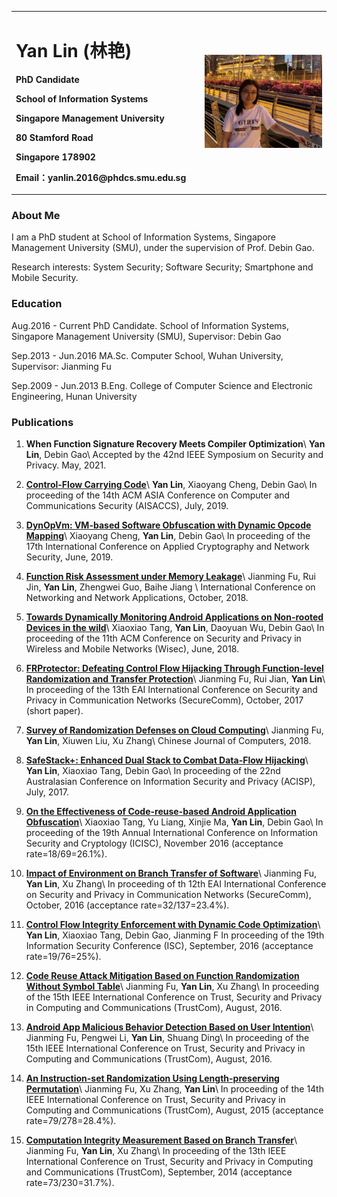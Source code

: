 <table border="0"> 
  <tr>
    <td width="60%">
      <h1>Yan Lin (林艳)</h1>
      <p><b>PhD Candidate</b></p>
      <p><b>School of Information Systems</b></p>
      <p><b>Singapore Management University</b></p>
      <p><b>80 Stamford Road</b></p>
      <p><b>Singapore 178902</b></p>
      <p><b>Email：yanlin.2016@phdcs.smu.edu.sg</b></p>
    </td>
    <td width="40%">
      <img src="/IMG_0854.JPG" width="100%"><br>    </td>
  </tr>
</table>

<h3 id="-about-me-"><strong>About Me</strong></h3>
<p>I am a PhD student at School of Information Systems, Singapore Management University (SMU), under the supervision of Prof. Debin Gao. </p>
<p>Research interests: System Security; Software Security; Smartphone and Mobile Security.</p>
<h3 id="-education-"><strong>Education</strong></h3>
<p>Aug.2016 - Current PhD Candidate. School of Information Systems, Singapore Management University (SMU), Supervisor: Debin Gao</p>
<p>Sep.2013 - Jun.2016 MA.Sc. Computer School, Wuhan University, Supervisor: Jianming Fu</p>
<p>Sep.2009 - Jun.2013 B.Eng. College of Computer Science and Electronic Engineering, Hunan University</p>
<h3 id="-publications-"><strong>Publications</strong></h3>
<ol>
<li><p><strong>When Function Signature Recovery Meets Compiler Optimization</strong>\
   <strong>Yan Lin</strong>, Debin Gao\
   Accepted by the 42nd IEEE Symposium on Security and Privacy. May, 2021.</p>
</li>
<li><p><a href="https://flyer.sis.smu.edu.sg/asiaccs19-1.pdf"><strong>Control-Flow Carrying Code</strong></a>\
  <strong>Yan Lin</strong>, Xiaoyang Cheng, Debin Gao\
  In proceeding of the 14th ACM ASIA Conference on Computer and Communications Security (AISACCS), July, 2019.</p>
</li>
<li><p><a href="https://flyer.sis.smu.edu.sg/acns19.pdf"><strong>DynOpVm: VM-based Software Obfuscation with Dynamic Opcode Mapping</strong></a>\
  Xiaoyang Cheng, <strong>Yan Lin</strong>, Debin Gao\
  In proceeding of the 17th International Conference on Applied Cryptography and Network Security, June, 2019.</p>
</li>
<li><p><a href="https://1drv.ms/b/s!Aj9CYr_j_6FAoETpx1oQQ-plKdzU?e=FRaQrn"><strong>Function Risk Assessment under Memory Leakage</strong></a>\
  Jianming Fu, Rui Jin, <strong>Yan Lin</strong>, Zhengwei Guo, Baihe Jiang \
  International Conference on Networking and Network Applications, October, 2018.</p>
</li>
<li><p><a href="https://ink.library.smu.edu.sg/cgi/viewcontent.cgi?article=5102&amp;context=sis_research"><strong>Towards Dynamically Monitoring Android Applications on Non-rooted Devices in the wild</strong></a>\
  Xiaoxiao Tang, <strong>Yan Lin</strong>, Daoyuan Wu, Debin Gao\
  In proceeding of the 11th ACM Conference on Security and Privacy in Wireless and Mobile Networks (Wisec), June, 2018.</p>
</li>
<li><p><a href="https://1drv.ms/b/s!Aj9CYr_j_6FAoD7_4xFkBORnPF4R?e=I3SAZp"><strong>FRProtector: Defeating Control Flow Hijacking Through Function-level Randomization and Transfer Protection</strong></a>\
  Jianming Fu, Rui Jian, <strong>Yan Lin</strong>\
  In proceeding of the 13th EAI International Conference on Security and Privacy in Communication Networks (SecureComm), October, 2017 (short paper).</p>
</li>
<li><p><a href="https://1drv.ms/b/s!Aj9CYr_j_6FAoELYSVZdDUht0Dw7?e=7PHiym"><strong>Survey of Randomization Defenses on Cloud Computing</strong></a>\
  Jianming Fu, <strong>Yan Lin</strong>, Xiuwen Liu, Xu Zhang\
  Chinese Journal of Computers, 2018.</p>
</li>
<li><p><a href="https://flyer.sis.smu.edu.sg/acisp17.pdf"><strong>SafeStack+: Enhanced Dual Stack to Combat Data-Flow Hijacking</strong></a>\
  <strong>Yan Lin</strong>, Xiaoxiao Tang, Debin Gao\
  In proceeding of the 22nd Australasian Conference on Information Security and Privacy (ACISP), July, 2017.</p>
</li>
<li><p><a href="https://ink.library.smu.edu.sg/cgi/viewcontent.cgi?article=4427&amp;context=sis_research"><strong>On the Effectiveness of Code-reuse-based Android Application Obfuscation</strong></a>\
  Xiaoxiao Tang, Yu Liang, Xinjie Ma, <strong>Yan Lin</strong>, Debin Gao\
  In proceeding of the 19th Annual International Conference on Information Security and Cryptology (ICISC), November 2016 (acceptance rate=18/69=26.1%).</p>
</li>
<li><p><a href="https://1drv.ms/b/s!Aj9CYr_j_6FAoD8TQMxL9yNvBsRm?e=w5Keaa"><strong>Impact of Environment on Branch Transfer of Software</strong></a>\
  Jianming Fu, <strong>Yan Lin</strong>, Xu Zhang\
  In proceeding of th 12th EAI International Conference on Security and Privacy in Communication Networks (SecureComm), October, 2016 (acceptance rate=32/137=23.4%).</p>
</li>
<li><p><a href="https://flyer.sis.smu.edu.sg/isc16.pdf"><strong>Control Flow Integrity Enforcement with Dynamic Code Optimization</strong></a>\
  <strong>Yan Lin</strong>, Xiaoxiao Tang, Debin Gao, Jianming F
  In proceeding of the 19th Information Security Conference (ISC), September, 2016 (acceptance rate=19/76=25%).</p>
</li>
<li><p><a href="https://1drv.ms/b/s!Aj9CYr_j_6FAoDxnSktD35sxzinM?e=W1itdJ"><strong>Code Reuse Attack Mitigation Based on Function Randomization Without Symbol Table</strong></a>\
  Jianming Fu, <strong>Yan Lin</strong>, Xu Zhang\
  In proceeding of the 15th IEEE International Conference on Trust, Security and Privacy in Computing and Communications (TrustCom), August, 2016.</p>
</li>
<li><p><a href="https://1drv.ms/b/s!Aj9CYr_j_6FAoDpmE-yjN4_TgL5l?e=TpuRbf"><strong>Android App Malicious Behavior Detection Based on User Intention</strong></a>\
  Jianming Fu, Pengwei Li, <strong>Yan Lin</strong>, Shuang Ding\
  In proceeding of the 15th IEEE International Conference on Trust, Security and Privacy in Computing and Communications (TrustCom), August, 2016.</p>
</li>
<li><p><a href="https://1drv.ms/b/s!Aj9CYr_j_6FAoDl0jO8XmF1obrJT"><strong>An Instruction-set Randomization Using Length-preserving Permutation</strong></a>\
  Jianming Fu, Xu Zhang, <strong>Yan Lin</strong>\
  In proceeding of the 14th IEEE International Conference on Trust, Security and Privacy in Computing and Communications (TrustCom), August, 2015 (acceptance rate=79/278=28.4%).</p>
</li>
<li><p><a href="https://1drv.ms/b/s!Aj9CYr_j_6FAoD3WfBNTPSVHX5kD?e=HV2owW"><strong>Computation Integrity Measurement Based on Branch Transfer</strong></a>\
  Jianming Fu, <strong>Yan Lin</strong>, Xu Zhang\
  In proceeding of the 13th IEEE International Conference on Trust, Security and Privacy in Computing and Communications (TrustCom), September, 2014 (acceptance rate=73/230=31.7%).</p>
</li>
</ol>

